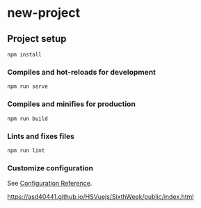 # new-project

## Project setup
```
npm install
```

### Compiles and hot-reloads for development
```
npm run serve
```

### Compiles and minifies for production
```
npm run build
```

### Lints and fixes files
```
npm run lint
```

### Customize configuration
See [Configuration Reference](https://cli.vuejs.org/config/).

<a href="https://asd40441.github.io/HSVuejs/SixthWeek/public/index.html">https://asd40441.github.io/HSVuejs/SixthWeek/public/index.html</a>
